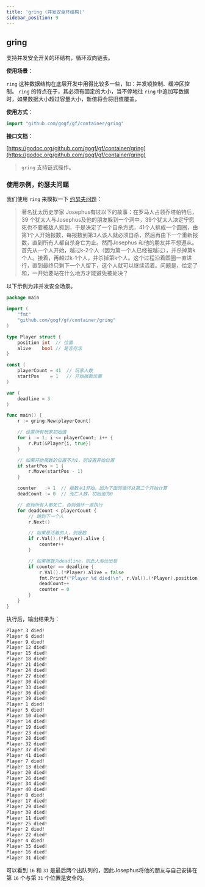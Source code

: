 ```yaml
---
title: 'gring (并发安全环结构)'
sidebar_position: 9
---
```


## gring

支持并发安全开关的环结构，循环双向链表。

**使用场景**：

`ring` 这种数据结构在底层开发中用得比较多一些，如：并发锁控制、缓冲区控制。 `ring` 的特点在于，其必须有固定的大小，当不停地往 `ring` 中追加写数据时，如果数据大小超过容量大小，新值将会将旧值覆盖。

**使用方式**：

```  go
import "github.com/gogf/gf/container/gring"

```

**接口文档**：

[https://godoc.org/github.com/gogf/gf/container/gring](https://godoc.org/github.com/gogf/gf/container/gring)

> `gring` 支持链式操作。

### 使用示例，约瑟夫问题

我们使用 `ring` 来模拟一下 [约瑟夫问题](https://baike.baidu.com/item/%E7%BA%A6%E7%91%9F%E5%A4%AB%E9%97%AE%E9%A2%98/3857719)：

> 著名犹太历史学家 Josephus有过以下的故事：在罗马人占领乔塔帕特后，39 个犹太人与Josephus及他的朋友躲到一个洞中，39个犹太人决定宁愿死也不要被敌人抓到，于是决定了一个自杀方式，41个人排成一个圆圈，由第1个人开始报数，每报数到第3人该人就必须自杀，然后再由下一个重新报数，直到所有人都自杀身亡为止。然而Josephus 和他的朋友并不想遵从。首先从一个人开始，越过k-2个人（因为第一个人已经被越过），并杀掉第k个人。接着，再越过k-1个人，并杀掉第k个人。这个过程沿着圆圈一直进行，直到最终只剩下一个人留下，这个人就可以继续活着。问题是，给定了和，一开始要站在什么地方才能避免被处决？

以下示例为非并发安全场景。

```  go
package main

import (
    "fmt"
    "github.com/gogf/gf/container/gring"
)

type Player struct {
    position int  // 位置
    alive    bool // 是否存活
}

const (
    playerCount = 41  // 玩家人数
    startPos    = 1   // 开始报数位置
)

var (
    deadline = 3
)

func main() {
    r := gring.New(playerCount)

    // 设置所有玩家初始值
    for i := 1; i <= playerCount; i++ {
        r.Put(&Player{i, true})
    }

    // 如果开始报数的位置不为1，则设置开始位置
    if startPos > 1 {
        r.Move(startPos - 1)
    }

    counter   := 1  // 报数从1开始，因为下面的循环从第二个开始计算
    deadCount := 0  // 死亡人数，初始值为0

    // 直到所有人都死亡，否则循环一直执行
    for deadCount < playerCount {
        // 跳到下一个人
        r.Next()

        // 如果是活着的人，则报数
        if r.Val().(*Player).alive {
            counter++
        }

        // 如果报数为deadline，则此人淘汰出局
        if counter == deadline {
            r.Val().(*Player).alive = false
            fmt.Printf("Player %d died!\n", r.Val().(*Player).position)
            deadCount++
            counter = 0
        }
    }
}

```

执行后，输出结果为：

``` html
Player 3 died!
Player 6 died!
Player 9 died!
Player 12 died!
Player 15 died!
Player 18 died!
Player 21 died!
Player 24 died!
Player 27 died!
Player 30 died!
Player 33 died!
Player 36 died!
Player 39 died!
Player 1 died!
Player 5 died!
Player 10 died!
Player 14 died!
Player 19 died!
Player 23 died!
Player 28 died!
Player 32 died!
Player 37 died!
Player 41 died!
Player 7 died!
Player 13 died!
Player 20 died!
Player 26 died!
Player 34 died!
Player 40 died!
Player 8 died!
Player 17 died!
Player 29 died!
Player 38 died!
Player 11 died!
Player 25 died!
Player 2 died!
Player 22 died!
Player 4 died!
Player 35 died!
Player 16 died!
Player 31 died!

```

可以看到 `16` 和 `31` 是最后两个出队列的，因此Josephus将他的朋友与自己安排在第 `16` 个与第 `31` 个位置是安全的。